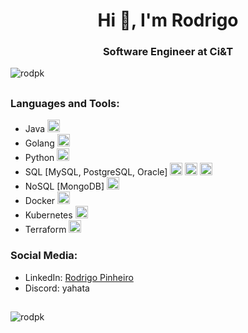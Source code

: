 <h1 align="center">Hi 👋, I'm Rodrigo</h1>
<h3 align="center">Software Engineer at Ci&T</h3>

<p align="left">
  <img src="https://komarev.com/ghpvc/?username=rodpk&label=Profile%20views&color=0e75b6&style=flat" alt="rodpk" />
</p>

## 
### Languages and Tools:
<ul>
  <li>Java <img src="https://cdn.jsdelivr.net/gh/devicons/devicon/icons/java/java-original.svg" alt="Java" width="20px"/></li>
  <li>Golang <img src="https://cdn.jsdelivr.net/gh/devicons/devicon/icons/go/go-original.svg" alt="Golang" width="20px"/></li>
  <li>Python <img src="https://cdn.jsdelivr.net/gh/devicons/devicon/icons/python/python-original.svg" alt="Python" width="20px"/></li>
  <li>SQL [MySQL, PostgreSQL, Oracle]
    <img src="https://cdn.jsdelivr.net/gh/devicons/devicon/icons/mysql/mysql-original.svg" alt="MySQL" width="20px"/>
    <img src="https://cdn.jsdelivr.net/gh/devicons/devicon/icons/postgresql/postgresql-original.svg" alt="PostgreSQL" width="20px"/>
    <img src="https://cdn.jsdelivr.net/gh/devicons/devicon/icons/oracle/oracle-original.svg" alt="Oracle" width="20px"/>
  </li>
  <li>NoSQL [MongoDB] 
    <img src="https://cdn.jsdelivr.net/gh/devicons/devicon/icons/mongodb/mongodb-original.svg" alt="MongoDB" width="20px"/>
  </li>
  <li>Docker <img src="https://cdn.jsdelivr.net/gh/devicons/devicon/icons/docker/docker-original.svg" alt="Docker" width="20px"/></li>
  <li>Kubernetes <img src="https://cdn.jsdelivr.net/gh/devicons/devicon/icons/kubernetes/kubernetes-plain.svg" alt="Kubernetes" width="20px"/></li>
  <li>Terraform <img src="https://cdn.jsdelivr.net/gh/devicons/devicon/icons/terraform/terraform-original.svg" alt="Terraform" width="20px"/></li>
</ul>

### Social Media:
<ul>
  <li>LinkedIn: <a href="https://www.linkedin.com/in/rodpinheiro/">Rodrigo Pinheiro</a></li>
  <li>Discord: yahata</li>
</ul>

##
<p>
  <img align="left" src="https://github-readme-stats.vercel.app/api/top-langs?username=rodpk&show_icons=true&theme=dracula&locale=en&layout=compact" alt="rodpk" />
</p>
